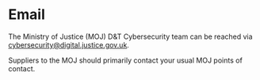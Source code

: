# Email

The Ministry of Justice \(MOJ\) D&T Cybersecurity team can be reached via [cybersecurity@digital.justice.gov.uk](mailto:cybersecurity@digital.justice.gov.uk).

Suppliers to the MOJ should primarily contact your usual MOJ points of contact.

